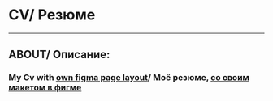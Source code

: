 # CV/ Резюме
---
## ABOUT/ Описание:

### My Cv with [own figma page layout](https://github.com/SkMAIL13/My-CV/blob/main/%D0%9C%D0%B0%D0%BA%D0%B5%D1%82%20%D0%A0%D0%B5%D0%B7%D1%8E%D0%BC%D0%B5)/ Моё резюме, [со своим макетом в фигме](https://github.com/SkMAIL13/My-CV/blob/main/%D0%9C%D0%B0%D0%BA%D0%B5%D1%82%20%D0%A0%D0%B5%D0%B7%D1%8E%D0%BC%D0%B5)
